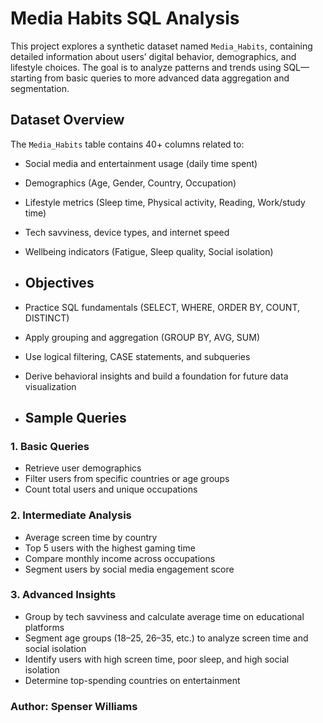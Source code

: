 

# Media Habits SQL Analysis

This project explores a synthetic dataset named `Media_Habits`, containing detailed information about users’ digital behavior, demographics, and lifestyle choices. The goal is to analyze patterns and trends using SQL—starting from basic queries to more advanced data aggregation and segmentation.

## Dataset Overview

The `Media_Habits` table contains 40+ columns related to:

- Social media and entertainment usage (daily time spent)
- Demographics (Age, Gender, Country, Occupation)
- Lifestyle metrics (Sleep time, Physical activity, Reading, Work/study time)
- Tech savviness, device types, and internet speed
- Wellbeing indicators (Fatigue, Sleep quality, Social isolation)

- ##  Objectives

- Practice SQL fundamentals (SELECT, WHERE, ORDER BY, COUNT, DISTINCT)
- Apply grouping and aggregation (GROUP BY, AVG, SUM)
- Use logical filtering, CASE statements, and subqueries
- Derive behavioral insights and build a foundation for future data visualization

- ## Sample Queries

### 1. Basic Queries
- Retrieve user demographics
- Filter users from specific countries or age groups
- Count total users and unique occupations

### 2. Intermediate Analysis
- Average screen time by country
- Top 5 users with the highest gaming time
- Compare monthly income across occupations
- Segment users by social media engagement score

### 3. Advanced Insights
- Group by tech savviness and calculate average time on educational platforms
- Segment age groups (18–25, 26–35, etc.) to analyze screen time and social isolation
- Identify users with high screen time, poor sleep, and high social isolation
- Determine top-spending countries on entertainment




### Author: Spenser Williams
